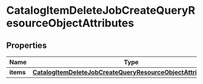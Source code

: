 
# CatalogItemDeleteJobCreateQueryResourceObjectAttributes

## Properties
| Name | Type | Description | Notes |
| ------------ | ------------- | ------------- | ------------- |
| **items** | [**CatalogItemDeleteJobCreateQueryResourceObjectAttributesItems**](CatalogItemDeleteJobCreateQueryResourceObjectAttributesItems.md) |  |  |



